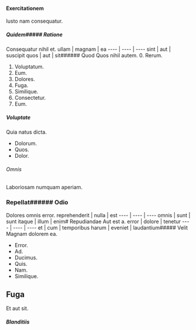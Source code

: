 #### Exercitationem
Iusto nam consequatur.
##### Quidem##### Ratione
Consequatur nihil et.
ullam | magnam | ea
---- | ---- | ----
sint | aut | suscipit
quos | aut | sit###### Quod
Quos nihil autem.
0. Rerum. 
1. Voluptatum. 
2. Eum. 
3. Dolores. 
4. Fuga. 
5. Similique. 
6. Consectetur. 
7. Eum. 
##### Voluptate
Quia natus dicta.
* Dolorum. 
* Quos. 
* Dolor. 
###### Omnis
Laboriosam numquam aperiam.
### Repellat###### Odio
Dolores omnis error.
reprehenderit | nulla | est
---- | ---- | ----
omnis | sunt | sunt
itaque | illum | enim# Repudiandae
Aut est a.
error | dolore | tenetur
---- | ---- | ----
et | cum | temporibus
harum | eveniet | laudantium##### Velit
Magnam dolorem ea.
* Error. 
* Ad. 
* Ducimus. 
* Quis. 
* Nam. 
* Similique. 
## Fuga
Et aut sit.
##### Blanditiis